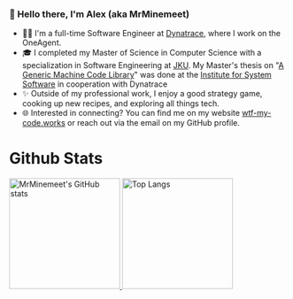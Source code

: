 ### 👋 Hello there, I'm Alex (aka MrMinemeet)

- 👨‍💻 I'm a full-time Software Engineer at [Dynatrace](https://www.dynatrace.com/), where I work on the OneAgent.
- 🎓 I completed my Master of Science in Computer Science with a specialization in Software Engineering at [JKU](https://www.jku.at/). My Master's thesis on "[A Generic Machine Code Library](https://ssw.jku.at/Teaching/MasterTheses/Voglsperger/Aufgabenstellung.pdf)" was done at the [Institute for System Software](https://ssw.jku.at/) in cooperation with Dynatrace
- ✨ Outside of my professional work, I enjoy a good strategy game, cooking up new recipes, and exploring all things tech.
- 🌐 Interested in connecting? You can find me on my website [wtf-my-code.works](https://wtf-my-code.works) or reach out via the email on my GitHub profile.


# Github Stats
[<img src="https://github-readme-stats.vercel.app/api?username=mrminemeet&show_icons=true&theme=radical" alt="MrMinemeet's GitHub stats" style="height: 200px;"> <img src="https://github-readme-stats.vercel.app/api/top-langs/?username=mrminemeet&layout=compact&exclude_repo=BugHunter&langs_count=8&hide=tex,shaderlab,plsql,dart,objective-c,cmake,hlsl,asp.net,vue&theme=radical" alt="Top Langs" style="height: 200px;">](https://github.com/MrMinemeet?tab=repositories)

<!---
MrMinemeet/MrMinemeet is a ✨ special ✨ repository because its `README.md` (this file) appears on your GitHub profile.
You can click the Preview link to take a look at your changes.
--->
